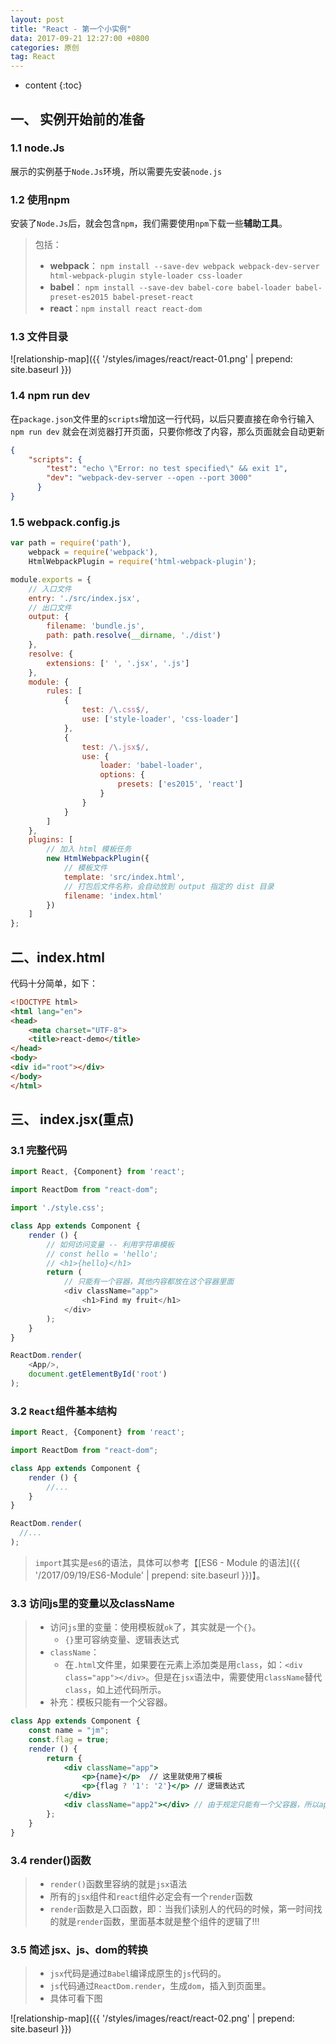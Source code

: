 ```yaml
---
layout: post
title: "React - 第一个小实例"
data: 2017-09-21 12:27:00 +0800
categories: 原创
tag: React
---
```

* content
{:toc}

<!-- more -->

## 一、 实例开始前的准备

### 1.1 node.Js

展示的实例基于`Node.Js`环境，所以需要先安装`node.js`

### 1.2 使用npm

安装了`Node.Js`后，就会包含`npm`，我们需要使用`npm`下载一些**辅助工具**。

> 包括：
>   * **webpack**： `npm install --save-dev webpack webpack-dev-server html-webpack-plugin style-loader css-loader`
>   * **babel**： `npm install --save-dev babel-core babel-loader babel-preset-es2015 babel-preset-react`
>   * **react**：`npm install react react-dom`

### 1.3 文件目录

![relationship-map]({{ '/styles/images/react/react-01.png' | prepend: site.baseurl }})

### 1.4 npm run dev

在`package.json`文件里的`scripts`增加这一行代码，以后只要直接在命令行输入`npm run dev` 就会在浏览器打开页面，只要你修改了内容，那么页面就会自动更新

```json
{
    "scripts": {
        "test": "echo \"Error: no test specified\" && exit 1",
        "dev": "webpack-dev-server --open --port 3000"
      }
}
```

### 1.5 webpack.config.js

```js
var path = require('path'),
    webpack = require('webpack'),
    HtmlWebpackPlugin = require('html-webpack-plugin');

module.exports = {
    // 入口文件
    entry: './src/index.jsx',
    // 出口文件
    output: {
        filename: 'bundle.js',
        path: path.resolve(__dirname, './dist')
    },
    resolve: {
        extensions: [' ', '.jsx', '.js']
    },
    module: {
        rules: [
            {
                test: /\.css$/,
                use: ['style-loader', 'css-loader']
            },
            {
                test: /\.jsx$/,
                use: {
                    loader: 'babel-loader',
                    options: {
                        presets: ['es2015', 'react']
                    }
                }
            }
        ]
    },
    plugins: [
        // 加入 html 模板任务
        new HtmlWebpackPlugin({
            // 模板文件
            template: 'src/index.html',
            // 打包后文件名称，会自动放到 output 指定的 dist 目录
            filename: 'index.html'
        })
    ]
};
```


## 二、index.html

代码十分简单，如下：

```html
<!DOCTYPE html>
<html lang="en">
<head>
    <meta charset="UTF-8">
    <title>react-demo</title>
</head>
<body>
<div id="root"></div>
</body>
</html>
```

## 三、 index.jsx(重点)

### 3.1 完整代码

```js
import React, {Component} from 'react';

import ReactDom from "react-dom";

import './style.css';

class App extends Component {
    render () {
        // 如何访问变量 -- 利用字符串模板
        // const hello = 'hello';
        // <h1>{hello}</h1>
        return (
            // 只能有一个容器，其他内容都放在这个容器里面
            <div className="app">
                <h1>Find my fruit</h1>
            </div>
        );
    }
}

ReactDom.render(
    <App/>,
    document.getElementById('root')
);

```

### 3.2 `React`组件基本结构

```js
import React, {Component} from 'react';

import ReactDom from "react-dom";

class App extends Component {
    render () {
        //...
    }
}

ReactDom.render(
  //...
);
```

> `import`其实是`es6`的语法，具体可以参考【[ES6 - Module 的语法]({{ '/2017/09/19/ES6-Module' | prepend: site.baseurl }})】。

### 3.3 访问js里的变量以及className

> * 访问`js`里的变量：使用模板就`ok`了，其实就是一个`{}`。
>   * `{}`里可容纳变量、逻辑表达式
> * `className`：
>    * 在`.html`文件里，如果要在元素上添加类是用`class`，如：`<div class="app"></div>`。但是在`jsx`语法中，需要使用`className`替代`class`，如上述代码所示。
>* 补充：模板只能有一个父容器。
    
```jsx
class App extends Component {
    const name = "jm";
    const.flag = true;
    render () {
        return {
            <div className="app">
                <p>{name}</p>  // 这里就使用了模板
                <p>{flag ? '1': '2'}</p> // 逻辑表达式
            </div> 
            <div className="app2"></div> // 由于规定只能有一个父容器，所以app2是不能存在的
        };
    }
}
```

### 3.4 render()函数

> * `render()`函数里容纳的就是`jsx`语法 
> * 所有的`jsx`组件和`react`组件必定会有一个`render`函数
> * `render`函数是入口函数，即：当我们读别人的代码的时候，第一时间找的就是`render`函数，里面基本就是整个组件的逻辑了!!!

### 3.5 简述 jsx、js、dom的转换

> * `jsx`代码是通过`Babel`编译成原生的`js`代码的。
> * `js`代码通过`ReactDom.render`，生成`dom`，插入到页面里。
> * 具体可看下图

![relationship-map]({{ '/styles/images/react/react-02.png' | prepend: site.baseurl }})

